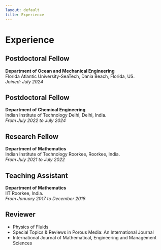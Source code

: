 ```yaml
---
layout: default
title: Experience
---
```


# Experience

## Postdoctoral Fellow
**Department of Ocean and Mechanical Engineering**  
Florida Atlantic University-SeaTech, Dania Beach, Florida, US.  
*Joined: July 2024*

## Postdoctoral Fellow
**Department of Chemical Engineering**  
Indian Institute of Technology Delhi, Delhi, India.  
*From July 2022 to July 2024*

## Research Fellow
**Department of Mathematics**  
Indian Institute of Technology Roorkee, Roorkee, India.  
*From July 2021 to July 2022*

## Teaching Assistant
**Department of Mathematics**  
IIT Roorkee, India.  
*From January 2017 to December 2018*

## Reviewer
- Physics of Fluids
- Special Topics & Reviews in Porous Media: An International Journal
- International Journal of Mathematical, Engineering and Management Sciences
